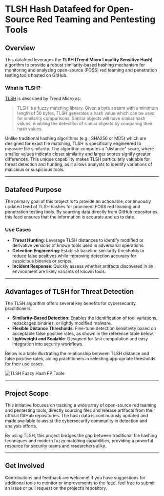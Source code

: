 # TLSH Hash Datafeed for Open-Source Red Teaming and Pentesting Tools

## Overview

This datafeed leverages the **TLSH (Trend Micro Locality Sensitive Hash)** algorithm to provide a robust similarity-based hashing mechanism for monitoring and analyzing open-source (FOSS) red teaming and penetration testing tools hosted on GitHub.

### What is TLSH?

[TLSH](https://github.com/trendmicro/tlsh) is described by Trend Micro as:

> TLSH is a fuzzy matching library. Given a byte stream with a minimum length of 50 bytes, TLSH generates a hash value which can be used for similarity comparisons. Similar objects will have similar hash values, enabling the detection of similar objects by comparing their hash values.

Unlike traditional hashing algorithms (e.g., SHA256 or MD5) which are designed for exact file matching, TLSH is specifically engineered to measure file similarity. The algorithm computes a "distance" score, where smaller values indicate closer similarity and larger scores signify greater differences. This unique capability makes TLSH particularly valuable for threat detection and hunting, as it allows analysts to identify variations of malicious or suspicious tools.

---

## Datafeed Purpose

The primary goal of this project is to provide an actionable, continuously updated feed of TLSH hashes for prominent FOSS red teaming and penetration testing tools. By sourcing data directly from GitHub repositories, this feed ensures that the information is accurate and up to date. 

### Use Cases

- **Threat Hunting**: Leverage TLSH distances to identify modified or derivative versions of known tools used in adversarial operations.
- **Detection Engineering**: Establish baseline similarity thresholds to reduce false positives while improving detection accuracy for suspicious binaries or scripts.
- **Incident Response**: Quickly assess whether artifacts discovered in an environment are likely variants of known tools.

---

## Advantages of TLSH for Threat Detection

The TLSH algorithm offers several key benefits for cybersecurity practitioners:

- **Similarity-Based Detection**: Enables the identification of tool variations, repackaged binaries, or lightly modified malware.
- **Flexible Distance Thresholds**: Fine-tune detection sensitivity based on acceptable false positive rates, as shown in the reference table below.
- **Lightweight and Scalable**: Designed for fast computation and easy integration into security workflows.

Below is a table illustrating the relationship between TLSH distance and false positive rates, aiding practitioners in selecting appropriate thresholds for their use cases.

![TLSH Fuzzy Hash FP Table](https://www.magonia.io/assets/images/TLSH-Score.png)

---

## Project Scope

This initiative focuses on tracking a wide array of open-source red teaming and pentesting tools, directly sourcing files and release artifacts from their official GitHub repositories. The hash data is continuously updated and made available to assist the cybersecurity community in detection and analysis efforts.

By using TLSH, this project bridges the gap between traditional file hashing techniques and modern fuzzy matching capabilities, providing a powerful resource for security teams and researchers alike.

---

## Get Involved

Contributions and feedback are welcome! If you have suggestions for additional tools to monitor or improvements to the feed, feel free to submit an issue or pull request on the project’s repository.
